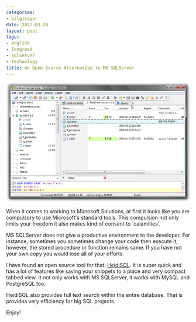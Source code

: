 ```yaml
---
categories:
- bilgisayar
date: 2017-03-20
layout: post
tags:
- english
- longread
- sqlserver
- technology
title: An Open Source Alternative to MS SQLServer
---
```


![database](/images/database.png)

When it comes to working to Microsoft Solutions, at first it looks like you are compulsory to use Microsoft's standard tools. This compulsion not only limits your freedom it also makes kind of consent to 'calamities'.

MS SQLServer does not give a productive environment to the developer. For instance, sometimes you sometimes change your code then execute it, however, the stored procedure or function remains same. If you have not your own copy you would lose all of your efforts.

I have found an open source tool for that: [HeidiSQL](https://www.heidisql.com/). It is super quick and has a lot of features like saving your snippets to a place and very compact tabbed view. It not only works with MS SQLServer, it works with MySQL and PostgreSQL too.

HeidiSQL also provides full text search within the entire database. That is provides very efficiency for big SQL projects.

Enjoy!
